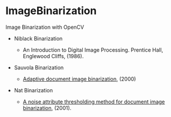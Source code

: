 # ImageBinarization
Image Binarization with OpenCV

 * Niblack Binarization
 	*  An Introduction to Digital Image Processing. Prentice Hall, Englewood Cliffs, (1986). 

 * Sauvola Binarization
 	* [Adaptive document image binarization](http://www.sciencedirect.com/science/article/pii/S0031320399000552), (2000)
 	
 * Nat Binarization
 	* [A noise attribute thresholding method for document image binarization](https://link.springer.com/article/10.1007/s100320100062), (2001).